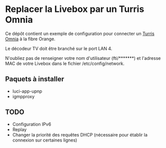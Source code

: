 # Replacer la Livebox par un Turris Omnia

Ce dépôt contient un exemple de configuration pour connecter un [Turris Omnia](https://omnia.turris.cz/) à la fibre Orange.

Le décodeur TV doit être branché sur le port LAN 4.

N'oubliez pas de renseigner votre nom d'utilisateur (fti/*******) et l'adresse MAC de votre Livebox dans le fichier /etc/config/network.

## Paquets à installer
*  luci-app-upnp
*  igmpproxy

## TODO
*  Configuration IPv6
*  Replay
*  Changer la priorité des requêtes DHCP (nécessaire pour établir la connexion sur certaines lignes)

